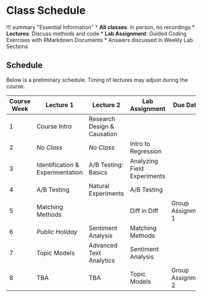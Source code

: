 # Class Schedule

!!! summary "Essential Information"
    * **All classes**: In person, no recordings
    * **Lectures**: Discuss methods and code
    * **Lab Assignment**: Guided Coding Exercises with RMarkdown Documents
      * Answers discussed in Weekly Lab Sections

## Schedule

Below is a preliminary schedule. 
Timing of lectures may adjust during the course.

| **Course Week** | **Lecture 1**                    | **Lecture 2**               | **Lab Assignment**          | **Due Dates**      |
|-----------------|----------------------------------|-----------------------------|-----------------------------|--------------------|
| 1               | Course Intro                     | Research Design & Causation |                             |                    |
| 2               | *No Class*                       | *No Class*                  | Intro to Regression         |                    |
| 3               | Identification & Experimentation | A/B Testing: Basics         | Analyzing Field Experiments |                    |
| 4               | A/B Testing                      | Natural Experiments         | A/B Testing                 |                    |
| 5               | Matching Methods                 |                             | Diff in Diff                | Group Assignment 1 |
| 6               | *Public Holiday*                 | Sentiment Analysis          | Matching Methods            |                    |
| 7               | Topic Models                     | Advanced Text Analytics     | Sentiment Analysis          |                    |
| 8               | TBA                              | TBA                         | Topic Models                | Group Assignment 2 |